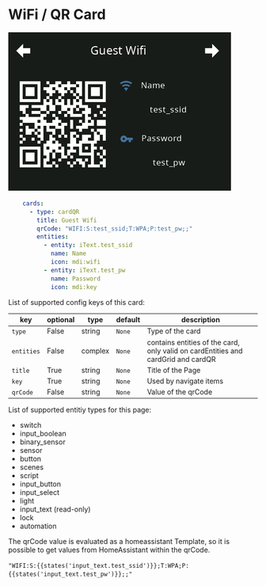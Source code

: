 # WiFi / QR Card

![card-qr](img/card-qr.png)

```yaml
    cards:
      - type: cardQR
        title: Guest Wifi
        qrCode: "WIFI:S:test_ssid;T:WPA;P:test_pw;;"
        entities:
          - entity: iText.test_ssid
            name: Name
            icon: mdi:wifi
          - entity: iText.test_pw
            name: Password
            icon: mdi:key
```

List of supported config keys of this card:

key | optional | type | default | description
-- | -- | -- | -- | --
`type` | False | string | `None` | Type of the card
`entities` | False | complex | `None` | contains entities of the card, only valid on cardEntities and cardGrid and cardQR
`title` | True | string | `None` | Title of the Page 
`key` | True | string | `None` | Used by navigate items
`qrCode` | False | string | `None` | Value of the qrCode

List of supported entitiy types for this page:

- switch
- input_boolean
- binary_sensor
- sensor
- button
- scenes
- script
- input_button
- input_select
- light
- input_text (read-only)
- lock
- automation

The qrCode value is evaluated as a homeassistant Template, so it is possible to get values from HomeAssistant within the qrCode.

`"WIFI:S:{{states('input_text.test_ssid')}};T:WPA;P:{{states('input_text.test_pw')}};;"`

